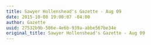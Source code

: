 ```yaml
---
title: Sawyer Hollenshead's Gazette - Aug 09
date: 2015-10-08 19:00:07 -04:00
author: Gazette
uuid: 27532b9b-506e-4e6b-939a-abbe567be34e
original_title: Sawyer Hollenshead's Gazette - Aug 09
---
```


